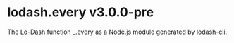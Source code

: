 # lodash.every v3.0.0-pre

The [Lo-Dash](https://lodash.com/) function [_.every](http://lodash.com/docs#every) as a [Node.js](http://nodejs.org/) module generated by [lodash-cli](https://www.npmjs.com/package/lodash-cli).
